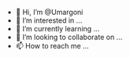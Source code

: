 - 👋 Hi, I’m @Umargoni
- 👀 I’m interested in ...
- 🌱 I’m currently learning ...
- 💞️ I’m looking to collaborate on ...
- 📫 How to reach me ...

<!---
Umargoni/Umargoni is a ✨ special ✨ repository because its `README.md` (this file) appears on your GitHub profile.
You can click the Preview link to take a look at your changes.
--->
